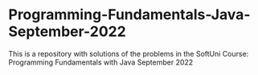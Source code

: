 # Programming-Fundamentals-Java-September-2022
This is a repository with solutions of the problems in the SoftUni Course: Programming Fundamentals with Java September 2022
